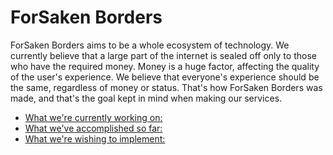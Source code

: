 # ForSaken Borders
ForSaken Borders aims to be a whole ecosystem of technology. We currently believe that a large part of the internet is sealed off only to those who have the required money. Money is a huge factor, affecting the quality of the user's experience. We believe that everyone's experience should be the same, regardless of money or status. That's how ForSaken Borders was made, and that's the goal kept in mind when making our services.

- [What we're currently working on:](CurrentProjects.md)
- [What we've accomplished so far:](FinalProjects.md)
- [What we're wishing to implement:](WishfulProjects.md)